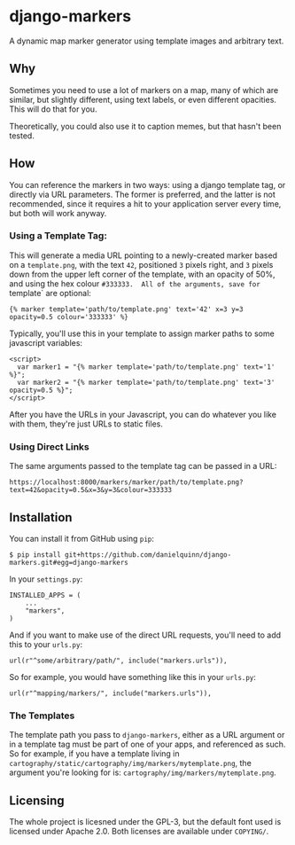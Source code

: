 # django-markers

A dynamic map marker generator using template images and arbitrary text.


## Why

Sometimes you need to use a lot of markers on a map, many of which are similar, but slightly different, using text labels, or even different opacities.  This will do that for you.

Theoretically, you could also use it to caption memes, but that hasn't been tested.


## How

You can reference the markers in two ways: using a django template tag, or directly via URL parameters.  The former is preferred, and the latter is not recommended, since it requires a hit to your application server every time, but both will work anyway.

### Using a Template Tag:

This will generate a media URL pointing to a newly-created marker based on a `template.png`, with the text `42`, positioned `3` pixels right, and `3` pixels down from the upper left corner of the template, with an opacity of 50%, and using the hex colour `#333333.  All of the arguments, save for `template` are optional:

    {% marker template='path/to/template.png' text='42' x=3 y=3 opacity=0.5 colour='333333' %}

Typically, you'll use this in your template to assign marker paths to some javascript variables:

    <script>
      var marker1 = "{% marker template='path/to/template.png' text='1' %}";
      var marker2 = "{% marker template='path/to/template.png' text='3' opacity=0.5 %}";
    </script>

After you have the URLs in your Javascript, you can do whatever you like with them, they're just URLs to static files.


### Using Direct Links

The same arguments passed to the template tag can be passed in a URL:

    https://localhost:8000/markers/marker/path/to/template.png?text=42&opacity=0.5&x=3&y=3&colour=333333


## Installation

You can install it from GitHub using `pip`:

    $ pip install git+https://github.com/danielquinn/django-markers.git#egg=django-markers

In your `settings.py`:

    INSTALLED_APPS = (
        ...
        "markers",
    )

And if you want to make use of the direct URL requests, you'll need to add this to your `urls.py`:

    url(r"^some/arbitrary/path/", include("markers.urls")),

So for example, you would have something like this in your `urls.py`:

    url(r"^mapping/markers/", include("markers.urls")),


### The Templates

The template path you pass to `django-markers`, either as a URL argument or in a template tag must be part of one of your apps, and referenced as such.  So for example, if you have a template living in `cartography/static/cartography/img/markers/mytemplate.png`, the argument you're looking for is: `cartography/img/markers/mytemplate.png`.


## Licensing

The whole project is licesned under the GPL-3, but the default font used is licensed under Apache 2.0.  Both licenses are available under `COPYING/`.


